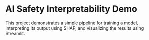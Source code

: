 # AI Safety Interpretability Demo

This project demonstrates a simple pipeline for training a model, interpreting its output using SHAP, and visualizing the results using Streamlit.
